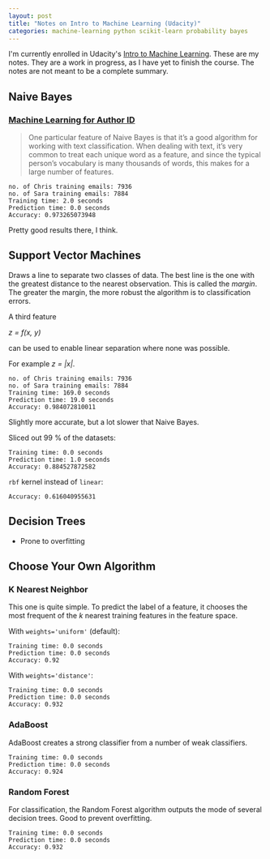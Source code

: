 ```yaml
---
layout: post
title: "Notes on Intro to Machine Learning (Udacity)"
categories: machine-learning python scikit-learn probability bayes
---
```


I'm currently enrolled in Udacity's [Intro to Machine Learning](https://www.udacity.com/course/intro-to-machine-learning--ud120). These are my notes. They are a work in progress, as I have yet to finish the course. The notes are not meant to be a complete summary.

## Naive Bayes

### [Machine Learning for Author ID](https://classroom.udacity.com/courses/ud120/lessons/2254358555/concepts/30109586140923)

> One particular feature of Naive Bayes is that it’s a good algorithm for working with text classification. When dealing with text, it’s very common to treat each unique word as a feature, and since the typical person’s vocabulary is many thousands of words, this makes for a large number of features.

```
no. of Chris training emails: 7936
no. of Sara training emails: 7884
Training time: 2.0 seconds
Prediction time: 0.0 seconds
Accuracy: 0.973265073948
```

Pretty good results there, I think.

## Support Vector Machines

Draws a line to separate two classes of data. The best line is the one with the greatest distance to the nearest observation. This is called the _margin_. The greater the margin, the more robust the algorithm is to classification errors.

A third feature

_z = f(x, y)_ 

can be used to enable linear separation where none was possible. 

For example _z = |x|_.

```
no. of Chris training emails: 7936
no. of Sara training emails: 7884
Training time: 169.0 seconds
Prediction time: 19.0 seconds
Accuracy: 0.984072810011
```

Slightly more accurate, but a lot slower that Naive Bayes.

Sliced out 99 % of the datasets:

```
Training time: 0.0 seconds
Prediction time: 1.0 seconds
Accuracy: 0.884527872582
```

`rbf` kernel instead of `linear`:

```Accuracy: 0.616040955631```

## Decision Trees

- Prone to overfitting

## Choose Your Own Algorithm

### K Nearest Neighbor

This one is quite simple. To predict the label of a feature, it chooses the most frequent of the _k_ nearest training features in the feature space.

With `weights='uniform'` (default):

```
Training time: 0.0 seconds
Prediction time: 0.0 seconds
Accuracy: 0.92
```

With `weights='distance'`:

```
Training time: 0.0 seconds
Prediction time: 0.0 seconds
Accuracy: 0.932
```

### AdaBoost

AdaBoost creates a strong classifier from a number of weak classifiers.

```
Training time: 0.0 seconds
Prediction time: 0.0 seconds
Accuracy: 0.924
```

### Random Forest

For classification, the Random Forest algorithm outputs the mode of several decision trees. Good to prevent overfitting.

```
Training time: 0.0 seconds
Prediction time: 0.0 seconds
Accuracy: 0.932
```






































